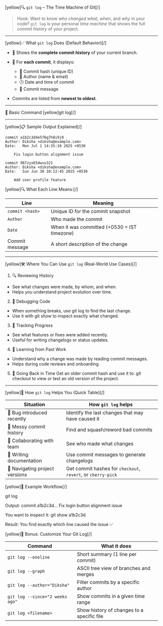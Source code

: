 [yellow]🔍 `git log` – The Time Machine of Git[/]

> Hook:
> Want to know *who changed what*, *when*, and *why* in your code?
> `git log` is your personal *time machine* that shows the full *commit history* of your project.

---

[yellow]✅ What `git log` Does (Default Behavior)[/]

* 📜 Shows the **complete commit history** of your current branch.
* 📆 For **each commit**, it displays:

  * 🔑 Commit hash (unique ID)
  * 👤 Author (name & email)
  * 🕒 Date and time of commit
  * 📝 Commit message
* Commits are listed from **newest to oldest**.

---

🔧 Basic Command
[yellow]git log[/]

---

[yellow]📋 Sample Output Explained[/]

```
commit a1b2c3d4e5f6g7h8i9j0
Author: Diksha <diksha@example.com>
Date:   Mon Jul 1 14:35:10 2025 +0530

    Fix login button alignment issue

commit 987zyx654wvu321
Author: Diksha <diksha@example.com>
Date:   Sun Jun 30 10:12:45 2025 +0530

    Add user profile feature
```

[yellow]🔍 What Each Line Means:[/]

| Line            | Meaning                                      |
| --------------- | -------------------------------------------- |
| `commit <hash>` | Unique ID for the commit snapshot            |
| `Author`        | Who made the commit                          |
| `Date`          | When it was committed (+0530 = IST timezone) |
| Commit message  | A short description of the change            |

---

[yellow]🛠️ Where You Can Use `git log` (Real-World Use Cases)[/]

1. 🔍 Reviewing History
 - See what changes were made, by whom, and when.
 - Helps you understand project evolution over time.

2. 🧪 Debugging Code
 - When something breaks, use git log to find the last change.
 - Use it with git show <commit> to inspect exactly what changed.

3. 📅 Tracking Progress
 - See what features or fixes were added recently.
 - Useful for writing changelogs or status updates.

4. 🧠 Learning from Past Work
 - Understand why a change was made by reading commit messages.
 - Helps during code reviews and onboarding.

5. 🚀 Going Back in Time
 Get an older commit hash and use it to:
    git checkout <commit-hash>
 to view or test an old version of the project.

---

[yellow]🧠 How `git log` Helps You (Quick Table)[/]

| Situation                      | How `git log` helps                                          |
| ------------------------------ | ------------------------------------------------------------ |
| 🐛 Bug introduced recently     | Identify the last changes that may have caused it            |
| 🧼 Messy commit history        | Find and squash/reword bad commits                           |
| 👥 Collaborating with team     | See who made what changes                                    |
| 📝 Writing documentation       | Use commit messages to generate changelogs                   |
| 🧳 Navigating project versions | Get commit hashes for `checkout`, `revert`, or `cherry-pick` |



[yellow]🧪 Example Workflow[/]

git log

Output:
commit a1b2c3d...
    Fix login button alignment issue

You want to inspect it:
git show a1b2c3d

Result: You find exactly which line caused the issue ✅

 
[yellow]🧠 Bonus: Customize Your Git Log[/]

| Command                         | What it does                               |
| ------------------------------- | ------------------------------------------ |
| `git log --oneline`             | Short summary (1 line per commit)          |
| `git log --graph`               | ASCII tree view of branches and merges     |
| `git log --author="Diksha"`     | Filter commits by a specific author        |
| `git log --since="2 weeks ago"` | Show commits in a given time range         |
| `git log <filename>`            | Show history of changes to a specific file |



